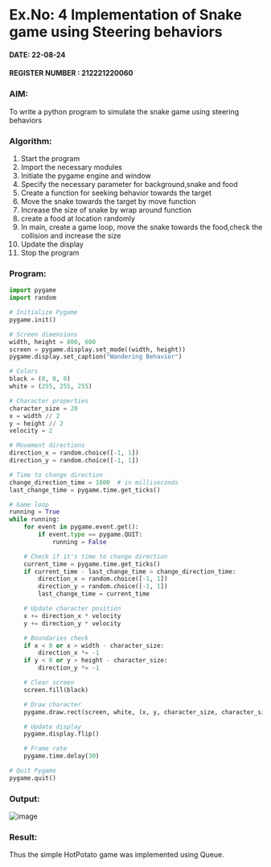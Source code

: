 # Ex.No: 4  Implementation of Snake game using Steering behaviors


#### DATE: 22-08-24                                                               
#### REGISTER NUMBER : 212221220060


### AIM: 
To write a python program to simulate the snake game using steering behaviors

### Algorithm:
1. Start the program
2. Import the necessary modules
3. Initiate the pygame engine and window
4. Specify the necessary parameter for background,snake and food
5. Create a function for seeking behavior towards the target
6.  Move the snake towards the target by move function
7.  Increase the size of snake by wrap around function
8.  create a food at location randomly
9.  In main, create a game loop, move the snake towards the food,check the collision and increase the size
10.  Update the display
11.  Stop the program


 ### Program:
```python
import pygame
import random

# Initialize Pygame
pygame.init()

# Screen dimensions
width, height = 800, 600
screen = pygame.display.set_mode((width, height))
pygame.display.set_caption("Wandering Behavior")

# Colors
black = (0, 0, 0)
white = (255, 255, 255)

# Character properties
character_size = 20
x = width // 2
y = height // 2
velocity = 2

# Movement directions
direction_x = random.choice([-1, 1])
direction_y = random.choice([-1, 1])

# Time to change direction
change_direction_time = 1000  # in milliseconds
last_change_time = pygame.time.get_ticks()

# Game loop
running = True
while running:
    for event in pygame.event.get():
        if event.type == pygame.QUIT:
            running = False

    # Check if it's time to change direction
    current_time = pygame.time.get_ticks()
    if current_time - last_change_time > change_direction_time:
        direction_x = random.choice([-1, 1])
        direction_y = random.choice([-1, 1])
        last_change_time = current_time

    # Update character position
    x += direction_x * velocity
    y += direction_y * velocity

    # Boundaries check
    if x < 0 or x > width - character_size:
        direction_x *= -1
    if y < 0 or y > height - character_size:
        direction_y *= -1

    # Clear screen
    screen.fill(black)

    # Draw character
    pygame.draw.rect(screen, white, (x, y, character_size, character_size))

    # Update display
    pygame.display.flip()

    # Frame rate
    pygame.time.delay(30)

# Quit Pygame
pygame.quit()
```
### Output:

![image](https://github.com/user-attachments/assets/acac70b0-9a6e-4200-a2ac-ae7f01e43a6d)


### Result:
Thus the simple HotPotato game was implemented using Queue.

